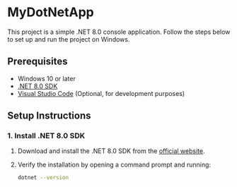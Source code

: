 # MyDotNetApp

This project is a simple .NET 8.0 console application. Follow the steps below to set up and run the project on Windows.

## Prerequisites

- Windows 10 or later
- [.NET 8.0 SDK](https://dotnet.microsoft.com/download/dotnet/8.0)
- [Visual Studio Code](https://code.visualstudio.com/) (Optional, for development purposes)

## Setup Instructions

### 1. Install .NET 8.0 SDK

1. Download and install the .NET 8.0 SDK from the [official website](https://dotnet.microsoft.com/download/dotnet/8.0).

2. Verify the installation by opening a command prompt and running:
   ```bash
   dotnet --version
